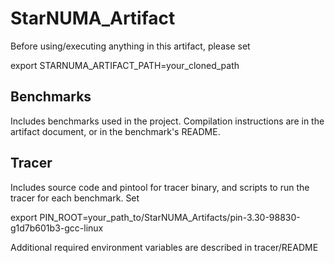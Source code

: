 # StarNUMA_Artifact

Before using/executing anything in this artifact, please set

export STARNUMA_ARTIFACT_PATH=your_cloned_path

## Benchmarks
Includes benchmarks used in the project. Compilation instructions are in the artifact document, or in the benchmark's README.

## Tracer
Includes source code and pintool for tracer binary, and scripts to run the tracer for each benchmark. 
Set 

export PIN_ROOT=your_path_to/StarNUMA_Artifacts/pin-3.30-98830-g1d7b601b3-gcc-linux

Additional required environment variables are described in tracer/README


